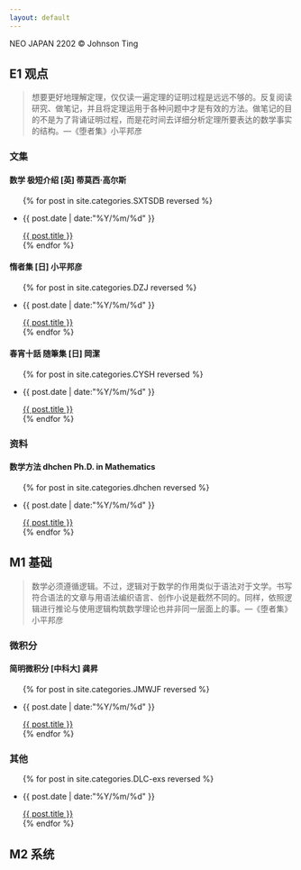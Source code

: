 ```yaml
---
layout: default
---
```


<!-- >The site is for **learning purposes** and **personal use only** -->

<div class="intro-img"><p>NEO JAPAN 2202 © Johnson Ting</p></div>

<!-- <div class="intro"><p><strong>SILENSEA</strong><br>© Simple&Necessary</p></div> -->

## E1 观点

<div class="cate-img" style="background-image: url(/assets/img/T2.jpg); filter: invert(1);"></div>

>想要更好地理解定理，仅仅读一遍定理的证明过程是远远不够的。反复阅读研究、做笔记，并且将定理运用于各种问题中才是有效的方法。做笔记的目的不是为了背诵证明过程，而是花时间去详细分析定理所要表达的数学事实的结构。—《堕者集》小平邦彦

### 文集

#### 数学 极短介绍 [英] 蒂莫西·高尔斯

<ul class = "main-list">
    {% for post in site.categories.SXTSDB reversed %}
        <li><p class = "post-date">{{ post.date | date:"%Y/%m/%d" }}</p><a href="{{ post.url }}">{{ post.title }}</a></li>
    {% endfor %}
</ul>

#### 惰者集 [日] 小平邦彦

<ul class = "main-list">
    {% for post in site.categories.DZJ reversed %}
        <li><p class = "post-date">{{ post.date | date:"%Y/%m/%d" }}</p><a href="{{ post.url }}">{{ post.title }}</a></li>
    {% endfor %}
</ul>

#### 春宵十話 随筆集 [日] 岡潔

<ul class = "main-list">
    {% for post in site.categories.CYSH reversed %}
        <li><p class = "post-date">{{ post.date | date:"%Y/%m/%d" }}</p><a href="{{ post.url }}">{{ post.title }}</a></li>
    {% endfor %}
</ul>

### 资料

#### 数学方法 dhchen Ph.D. in Mathematics

<ul class = "main-list">
    {% for post in site.categories.dhchen reversed %}
        <li><p class = "post-date">{{ post.date | date:"%Y/%m/%d" }}</p><a href="{{ post.url }}">{{ post.title }}</a></li>
    {% endfor %}
</ul>

## M1 基础

<div class="cate-img" style="background-image: url(/assets/img/T3.jpg); filter: invert(1);"></div>

>数学必须遵循逻辑。不过，逻辑对于数学的作用类似于语法对于文学。书写符合语法的文章与用语法编织语言、创作小说是截然不同的。同样，依照逻辑进行推论与使用逻辑构筑数学理论也并非同一层面上的事。—《堕者集》小平邦彦

### 微积分

#### 简明微积分 [中科大] 龚昇

<ul class = "main-list">
    {% for post in site.categories.JMWJF reversed %}
        <li><p class = "post-date">{{ post.date | date:"%Y/%m/%d" }}</p><a href="{{ post.url }}">{{ post.title }}</a></li>
    {% endfor %}
</ul>

### 其他

<ul class = "main-list">
    {% for post in site.categories.DLC-exs reversed %}
        <li><p class = "post-date">{{ post.date | date:"%Y/%m/%d" }}</p><a href="{{ post.url }}">{{ post.title }}</a></li>
    {% endfor %}
</ul>

## M2 系统

<div class="cate-img" style="background-image: url(/assets/img/T4.jpg);"></div>